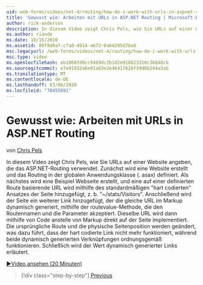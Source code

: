 ```yaml
---
uid: web-forms/videos/net-4/routing/how-do-i-work-with-urls-in-aspnet-routing
title: 'Gewusst wie: Arbeiten mit URLs in ASP.NET Routing | Microsoft-Dokumentation'
author: rick-anderson
description: In diesem Video zeigt Chris Pels, wie Sie URLs auf einer Website angeben, die das ASP.NET-Routing verwendet. Zuerst wird eine Website erstellt, und das Routing wird in der GL...
ms.author: riande
ms.date: 10/15/2010
ms.assetid: 08f9d0a7-cfa0-4914-a672-8a64295d7ba8
msc.legacyurl: /web-forms/videos/net-4/routing/how-do-i-work-with-urls-in-aspnet-routing
msc.type: video
ms.openlocfilehash: eb1060fd9cc9469dc2b1d2e918823316c36840cb
ms.sourcegitcommit: e7e91932a6e91a63e2e46417626f39d6b244a3ab
ms.translationtype: MT
ms.contentlocale: de-DE
ms.lasthandoff: 03/06/2020
ms.locfileid: "78455691"
---
```

# <a name="how-do-i-work-with-urls-in-aspnet-routing"></a>Gewusst wie: Arbeiten mit URLs in ASP.NET Routing

von [Chris Pels](https://twitter.com/chrispels)

In diesem Video zeigt Chris Pels, wie Sie URLs auf einer Website angeben, die das ASP.NET-Routing verwendet. Zunächst wird eine Website erstellt und das Routing in der globalen Anwendungsklasse (. asax) definiert. Als nächstes wird eine Beispiel Webseite erstellt, und eine auf einer definierten Route basierende URL wird mithilfe des standardmäßigen "hart codierten" Ansatzes der Seite hinzugefügt, z. b. "~/stats/Visitors". Anschließend wird der Seite ein weiterer Link hinzugefügt, der die gleiche URL im Markup dynamisch generiert, mithilfe der routevalue-Methode, die den Routennamen und die Parameter akzeptiert. Dieselbe URL wird dann mithilfe von Code anstelle von Markup direkt auf der Seite implementiert. Die ursprüngliche Route und die physische Seitenposition werden geändert, was dazu führt, dass der hart codierte Link nicht mehr funktioniert, während beide dynamisch generierten Verknüpfungen ordnungsgemäß funktionieren. Schließlich wird der Wert dynamisch generierter Links erläutert.

[&#9654;Video ansehen (20 Minuten)](https://channel9.msdn.com/Blogs/ASP-NET-Site-Videos/how-do-i-work-with-urls-in-aspnet-routing)

> [!div class="step-by-step"]
> [Previous](how-do-i-use-routing-with-aspnet-web-forms.md)
